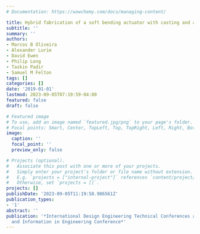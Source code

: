 ```yaml
---
# Documentation: https://wowchemy.com/docs/managing-content/

title: Hybrid fabrication of a soft bending actuator with casting and additive manufacturing
subtitle: ''
summary: ''
authors:
- Marcos B Oliveira
- Alexander Lurie
- David Ewen
- Philip Long
- Taskin Padir
- Samuel M Felton
tags: []
categories: []
date: '2019-01-01'
lastmod: 2023-09-05T07:19:59-04:00
featured: false
draft: false

# Featured image
# To use, add an image named `featured.jpg/png` to your page's folder.
# Focal points: Smart, Center, TopLeft, Top, TopRight, Left, Right, BottomLeft, Bottom, BottomRight.
image:
  caption: ''
  focal_point: ''
  preview_only: false

# Projects (optional).
#   Associate this post with one or more of your projects.
#   Simply enter your project's folder or file name without extension.
#   E.g. `projects = ["internal-project"]` references `content/project/deep-learning/index.md`.
#   Otherwise, set `projects = []`.
projects: []
publishDate: '2023-09-05T11:19:58.986561Z'
publication_types:
- '1'
abstract: ''
publication: '*International Design Engineering Technical Conferences and Computers
  and Information in Engineering Conference*'
---
```

